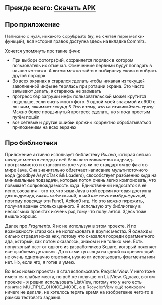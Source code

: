 ## Прежде всего: [Скачать APK](https://github.com/dimsuz/collagecreator/raw/master/apk/CollageCreator.apk)

## Про приложение

Написано с нуля, никакого copy&paste (ну, не считая пары мелких функций), вся история правок доступна здесь на вкладке Commits.

Хочется упомянуть про такие фичи:
- При выборе фотографий, сохраняется порядок в котором пользователь их отмечал. Отмеченные первыми будут попадать в начало коллажа. А потом можно зайти в выбиралку снова и выбрать другой порядок
- Во всех экранах я старался сделать чтобы никакая из текущей заполненной инфы не терялась при ротации экрана. Это часто забывают делать, я стараюсь не забывать
- прогресс бар загрузки инфы пользовательской может крутится подольше, если очень много фото. У одной моей знакомой их 600 с лишним, занимает секунд 5. Это к тому, что не отчаивайтесь сразу. Можно более продвинутый прогресс сделать, но я пока простым путём пошёл
- все сетевые и другие ошибки должны корректно обрабатываться приложением на всех экранах

## Про библиотеки

Приложение активно использует библиотеку *RxJava*, которая сейчас находит место в сердцах всё большего количества андроид-программистов и становится уже чуть ли не стандартом де факто в мире Java.
Она значительно облегчает написание мультипоточного кода (goodbye AsyncTask && Loaders), способствует разбиению кода на минимальные подзадачи, которые потом очень легко компоновать, что повышает сопровождаемость кода.
Единственный недостаток в её использовании - это то, что язык Java в той версии которая доступна для андроида, очень verbose-ный, в ней нет пока лямбда-функций, поэтому повсюду эти Func1, Action0 итд. Но это можно пережить, получая взамен столько ценного.
Я использую эту библиотеку в нескольких проектах и очень рад тому что получается. Здесь тоже вышло хорошо.

Далее про *Fragments*. Я их не использую в этом проекте. И по возможности стараюсь не использовать в других местах. Я однажды сильно страдал из-за них, потому что оказался посреди фрагментного ада, который, как потом оказалось, знаком и не только мне. Есть популярный пост от одного из разработчиков Square, который поясняет все проблемы детально. Да и сами гугловцы на одной из презентаций не очень однозначно ответили, нужно ли использовать фрагменты или нет.
Но, если что, я готов и умею.

Во всех новых проектах я стал использовать *RecyclerView*. У него тоже имеются слабые места, но всё же получше он ListView. Однако, в этом проекте - я решил использовать ListView, потому что у него есть понятие MULTIPLE_CHOICE_MODE, а в RecyclerView ещё толкового ничего не делали, не хотелось терять время на изобретение чего-то в рамках тестового задания.
